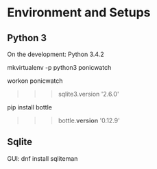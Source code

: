 Environment and Setups
======================

Python 3
--------

On the development: Python 3.4.2

mkvirtualenv -p python3 ponicwatch

workon ponicwatch
>>> sqlite3.version
'2.6.0'

pip install bottle

>>> bottle.__version__
'0.12.9'


Sqlite
------

GUI: dnf install sqliteman



